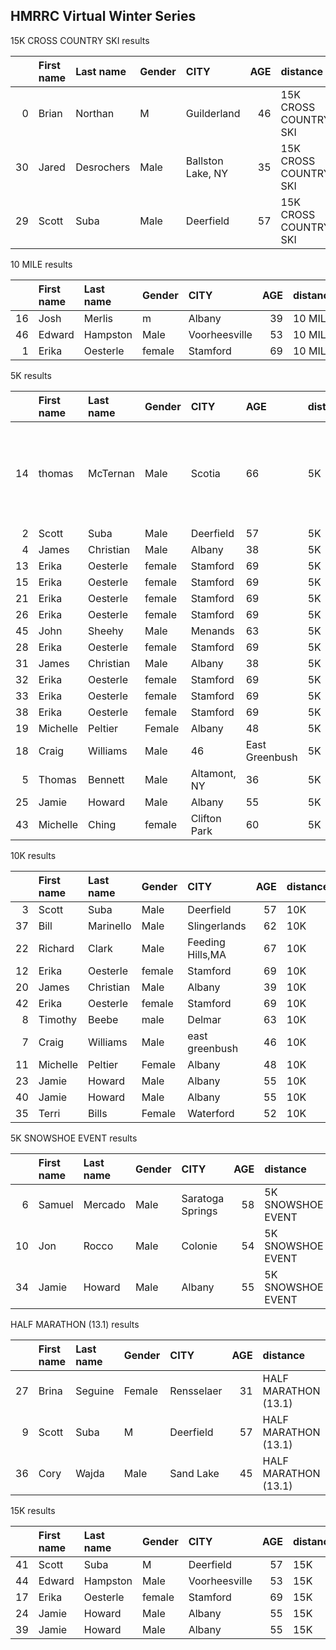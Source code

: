 ## HMRRC Virtual Winter Series  
  
  
15K CROSS COUNTRY SKI results  
  
|    | First name   | Last name   | Gender   | CITY              |   AGE | distance              | time    |
|---:|:-------------|:------------|:---------|:------------------|------:|:----------------------|:--------|
|  0 | Brian        | Northan     | M        | Guilderland       |    46 | 15K CROSS COUNTRY SKI | 51:31   |
| 30 | Jared        | Desrochers  | Male     | Ballston Lake, NY |    35 | 15K CROSS COUNTRY SKI | 52:19   |
| 29 | Scott        | Suba        | Male     | Deerfield         |    57 | 15K CROSS COUNTRY SKI | 1:26:15 |  
  
  
  
  
10 MILE results  
  
|    | First name   | Last name   | Gender   | CITY          |   AGE | distance   | time    |
|---:|:-------------|:------------|:---------|:--------------|------:|:-----------|:--------|
| 16 | Josh         | Merlis      | m        | Albany        |    39 | 10 MILE    | 59:29   |
| 46 | Edward       | Hampston    | Male     | Voorheesville |    53 | 10 MILE    | 1:27:10 |
|  1 | Erika        | Oesterle    | female   | Stamford      |    69 | 10 MILE    | 1:38:12 |  
  
  
  
  
5K results  
  
|    | First name   | Last name   | Gender   | CITY         | AGE            | distance   | time                                                          |
|---:|:-------------|:------------|:---------|:-------------|:---------------|:-----------|:--------------------------------------------------------------|
| 14 | thomas       | McTernan    | Male     | Scotia       | 66             | 5K         | Hopefully around 30 minutes, but that seems a bit optimistic. |
|  2 | Scott        | Suba        | Male     | Deerfield    | 57             | 5K         | 24:35                                                         |
|  4 | James        | Christian   | Male     | Albany       | 38             | 5K         | 27:35                                                         |
| 13 | Erika        | Oesterle    | female   | Stamford     | 69             | 5K         | 27:40                                                         |
| 15 | Erika        | Oesterle    | female   | Stamford     | 69             | 5K         | 27:42                                                         |
| 21 | Erika        | Oesterle    | female   | Stamford     | 69             | 5K         | 28:03                                                         |
| 26 | Erika        | Oesterle    | female   | Stamford     | 69             | 5K         | 28:07                                                         |
| 45 | John         | Sheehy      | Male     | Menands      | 63             | 5K         | 28:07                                                         |
| 28 | Erika        | Oesterle    | female   | Stamford     | 69             | 5K         | 28:25                                                         |
| 31 | James        | Christian   | Male     | Albany       | 38             | 5K         | 28:31                                                         |
| 32 | Erika        | Oesterle    | female   | Stamford     | 69             | 5K         | 28:39                                                         |
| 33 | Erika        | Oesterle    | female   | Stamford     | 69             | 5K         | 28:48                                                         |
| 38 | Erika        | Oesterle    | female   | Stamford     | 69             | 5K         | 29:06                                                         |
| 19 | Michelle     | Peltier     | Female   | Albany       | 48             | 5K         | 31:46                                                         |
| 18 | Craig        | Williams    | Male     | 46           | East Greenbush | 5K         | 33:16                                                         |
|  5 | Thomas       | Bennett     | Male     | Altamont, NY | 36             | 5K         | 34:44                                                         |
| 25 | Jamie        | Howard      | Male     | Albany       | 55             | 5K         | 42:28                                                         |
| 43 | Michelle     | Ching       | female   | Clifton Park | 60             | 5K         | 42:37                                                         |  
  
  
  
  
10K results  
  
|    | First name   | Last name   | Gender   | CITY             |   AGE | distance   | time    |
|---:|:-------------|:------------|:---------|:-----------------|------:|:-----------|:--------|
|  3 | Scott        | Suba        | Male     | Deerfield        |    57 | 10K        | 45:15   |
| 37 | Bill         | Marinello   | Male     | Slingerlands     |    62 | 10K        | 55:21   |
| 22 | Richard      | Clark       | Male     | Feeding Hills,MA |    67 | 10K        | 58:15   |
| 12 | Erika        | Oesterle    | female   | Stamford         |    69 | 10K        | 58:50   |
| 20 | James        | Christian   | Male     | Albany           |    39 | 10K        | 1:00:00 |
| 42 | Erika        | Oesterle    | female   | Stamford         |    69 | 10K        | 1:00:04 |
|  8 | Timothy      | Beebe       | male     | Delmar           |    63 | 10K        | 1:02:14 |
|  7 | Craig        | Williams    | Male     | east greenbush   |    46 | 10K        | 1:09:19 |
| 11 | Michelle     | Peltier     | Female   | Albany           |    48 | 10K        | 1:09:19 |
| 23 | Jamie        | Howard      | Male     | Albany           |    55 | 10K        | 1:27:20 |
| 40 | Jamie        | Howard      | Male     | Albany           |    55 | 10K        | 1:31:12 |
| 35 | Terri        | Bills       | Female   | Waterford        |    52 | 10K        | 11316   |  
  
  
  
  
5K SNOWSHOE EVENT results  
  
|    | First name   | Last name   | Gender   | CITY             |   AGE | distance          | time   |
|---:|:-------------|:------------|:---------|:-----------------|------:|:------------------|:-------|
|  6 | Samuel       | Mercado     | Male     | Saratoga Springs |    58 | 5K SNOWSHOE EVENT | 32:52  |
| 10 | Jon          | Rocco       | Male     | Colonie          |    54 | 5K SNOWSHOE EVENT | 39:12  |
| 34 | Jamie        | Howard      | Male     | Albany           |    55 | 5K SNOWSHOE EVENT | 40:38  |  
  
  
  
  
HALF MARATHON (13.1) results  
  
|    | First name   | Last name   | Gender   | CITY       |   AGE | distance             | time    |
|---:|:-------------|:------------|:---------|:-----------|------:|:---------------------|:--------|
| 27 | Brina        | Seguine     | Female   | Rensselaer |    31 | HALF MARATHON (13.1) | 1:36:22 |
|  9 | Scott        | Suba        | M        | Deerfield  |    57 | HALF MARATHON (13.1) | 1:47:30 |
| 36 | Cory         | Wajda       | Male     | Sand Lake  |    45 | HALF MARATHON (13.1) | 1:47:37 |  
  
  
  
  
15K results  
  
|    | First name   | Last name   | Gender   | CITY          |   AGE | distance   | time    |
|---:|:-------------|:------------|:---------|:--------------|------:|:-----------|:--------|
| 41 | Scott        | Suba        | M        | Deerfield     |    57 | 15K        | 1:14:25 |
| 44 | Edward       | Hampston    | Male     | Voorheesville |    53 | 15K        | 1:17:23 |
| 17 | Erika        | Oesterle    | female   | Stamford      |    69 | 15K        | 1:30:37 |
| 24 | Jamie        | Howard      | Male     | Albany        |    55 | 15K        | 2:12:50 |
| 39 | Jamie        | Howard      | Male     | Albany        |    55 | 15K        | 2:38:25 |  
  
